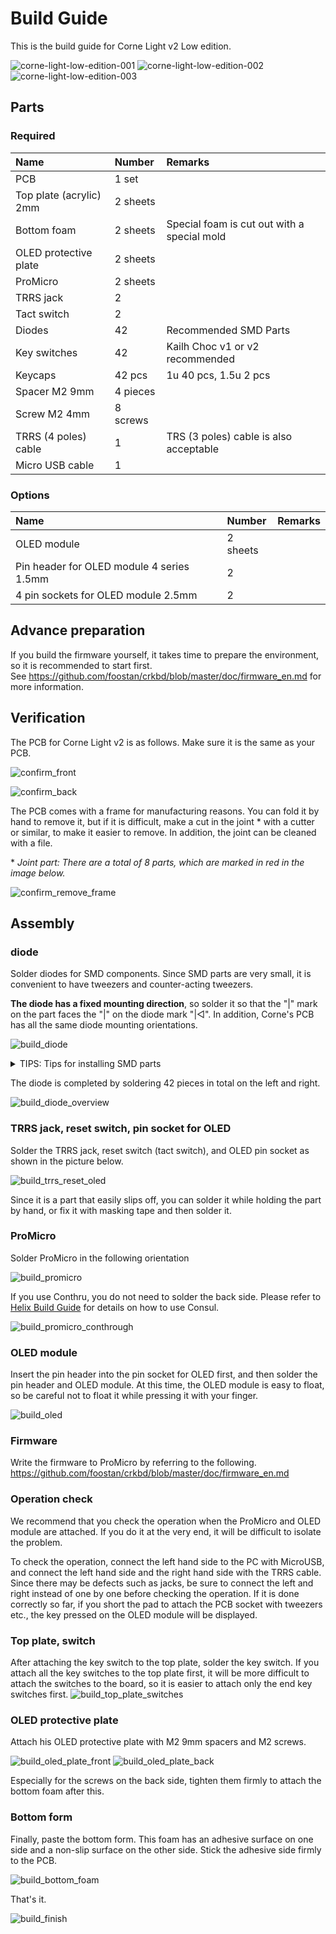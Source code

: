 # Build Guide

This is the build guide for Corne Light v2 Low edition.

![corne-light-low-edition-001](assets/corne-light-low-edition-001.jpg)
![corne-light-low-edition-002](assets/corne-light-low-edition-002.jpg)
![corne-light-low-edition-003](assets/corne-light-low-edition-003.jpg)

## Parts

### Required

| Name | Number | Remarks |
|:-|:-|:-|
| PCB | 1 set | |
| Top plate (acrylic) 2mm | 2 sheets | |
| Bottom foam | 2 sheets | Special foam is cut out with a special mold |
| OLED protective plate | 2 sheets | |
| ProMicro | 2 sheets | |
| TRRS jack | 2 | |
| Tact switch | 2 | |
| Diodes | 42 | Recommended SMD Parts |
| Key switches | 42 | Kailh Choc v1 or v2 recommended |
| Keycaps | 42 pcs | 1u 40 pcs, 1.5u 2 pcs |
| Spacer M2 9mm | 4 pieces | |
| Screw M2 4mm | 8 screws | |
| TRRS (4 poles) cable | 1 | TRS (3 poles) cable is also acceptable |
| Micro USB cable | 1 | |

### Options

| Name | Number | Remarks |
|:-|:-|:-|
| OLED module | 2 sheets | |
| Pin header for OLED module 4 series 1.5mm | 2 | |
| 4 pin sockets for OLED module 2.5mm | 2 | |

## Advance preparation

If you build the firmware yourself,
it takes time to prepare the environment,
so it is recommended to start first. \
See <https://github.com/foostan/crkbd/blob/master/doc/firmware_en.md>
for more information.

## Verification

The PCB for Corne Light v2 is as follows.
Make sure it is the same as your PCB.

![confirm_front](assets/confirm_front.jpg)

![confirm_back](assets/confirm_back.jpg)

The PCB comes with a frame for manufacturing reasons.
You can fold it by hand to remove it, but if it is difficult,
make a cut in the joint \* with a cutter or similar,
to make it easier to remove.
In addition, the joint can be cleaned with a file.

\* *Joint part: There are a total of 8 parts,
which are marked in red in the image below.*

![confirm_remove_frame](assets/confirm_remove_frame.jpg)

## Assembly

### diode

Solder diodes for SMD components.
Since SMD parts are very small,
it is convenient to have tweezers and counter-acting tweezers.

**The diode has a fixed mounting direction**,
so solder it so that the "|" mark on the part faces the "|" on the diode mark "|◁".
In addition, Corne's PCB has all the same diode mounting orientations.

![build_diode](assets/build_diode.jpg)

<details>
<summary>TIPS: Tips for installing SMD parts</summary>

The trick is to attach the SMD parts, but first, as a spare solder,
put the solder on only one side of the pad.

![tips_building_smd_01](https://user-images.githubusercontent.com/736191/54487435-79330280-48d9-11e9-9138-525d8ee68144.jpg)

Next, solder one leg of the diode so that the spare solder melts.
At this time, it is recommended to use reverse-action tweezers,
because you can hold the chip parts firmly without exerting force
and you can concentrate on alignment and soldering.
Also, if the soldering iron is too hot or the solder is touched too much,
the flux contained in the solder may evaporate and form a clean pile of solder,
but it can be repaired later,
so at this point you should only care about attaching parts.
It's okay.

![tips_building_smd_02](https://user-images.githubusercontent.com/736191/54487436-79330280-48d9-11e9-856e-f3f5b9f58414.jpg)

It is okay if the diode does not float when viewed from the side
when one foot is attached.
If it floats, press the diode with tweezers or your fingers
and reheat the soldered part with a soldering iron to clean it.

![tips_building_smd_03](https://user-images.githubusercontent.com/736191/54487437-79330280-48d9-11e9-996d-a578e767c12c.jpg)

Then solder the other one.
Be careful not to apply too much, as a small amount of solder is sufficient.
If you apply too much, you can remove it with a blotting wire
or by scooping it with a soldering iron.

If the amount of solder on the preliminary solder side is small,
additional soldering is performed, and if it is a mountain,
apply flux from above and heat it to clean it.

![tips_building_smd_04](https://user-images.githubusercontent.com/736191/54487438-79cb9900-48d9-11e9-9280-dc72a2087307.jpg)

</details>

The diode is completed by soldering 42 pieces in total on the left and right.

![build_diode_overview](assets/build_diode_overview.jpg)

### TRRS jack, reset switch, pin socket for OLED

Solder the TRRS jack, reset switch (tact switch),
and OLED pin socket as shown in the picture below.

![build_trrs_reset_oled](assets/build_trrs_reset_oled.jpg)

Since it is a part that easily slips off,
you can solder it while holding the part by hand,
or fix it with masking tape and then solder it.

### ProMicro

Solder ProMicro in the following orientation

![build_promicro](assets/build_promicro.jpg)

If you use Conthru, you do not need to solder the back side.
Please refer to [Helix Build Guide](
https://github.com/MakotoKurauchi/helix/blob/master/Doc/buildguide_en.md#pro-micro)
for details on how to use Consul.

![build_promicro_conthrough](assets/build_promicro_conthrough.jpg)

### OLED module

Insert the pin header into the pin socket for OLED first,
and then solder the pin header and OLED module.
At this time, the OLED module is easy to float,
so be careful not to float it while pressing it with your finger.

![build_oled](assets/build_oled.jpg)

### Firmware

Write the firmware to ProMicro by referring to the following. \
<https://github.com/foostan/crkbd/blob/master/doc/firmware_en.md>

### Operation check

We recommend that you check the operation when the ProMicro and OLED module are attached.
If you do it at the very end, it will be difficult to isolate the problem.

To check the operation, connect the left hand side to the PC with MicroUSB,
and connect the left hand side and the right hand side with the TRRS cable.
Since there may be defects such as jacks,
be sure to connect the left and right instead of one by one
before checking the operation.
If it is done correctly so far,
if you short the pad to attach the PCB socket with tweezers etc.,
the key pressed on the OLED module will be displayed.

### Top plate, switch

After attaching the key switch to the top plate, solder the key switch.
If you attach all the key switches to the top plate first,
it will be more difficult to attach the switches to the board,
so it is easier to attach only the end key switches first.
![build_top_plate_switches](assets/build_top_plate_switches.jpg)

### OLED protective plate

Attach his OLED protective plate with M2 9mm spacers and M2 screws.

![build_oled_plate_front](assets/build_oled_plate_front.jpg)
![build_oled_plate_back](assets/build_oled_plate_back.jpg)

Especially for the screws on the back side,
tighten them firmly to attach the bottom foam after this.

### Bottom form

Finally, paste the bottom form.
This foam has an adhesive surface on one side
and a non-slip surface on the other side.
Stick the adhesive side firmly to the PCB.

![build_bottom_foam](assets/build_bottom_foam.jpg)

That's it.

![build_finish](assets/build_finish.jpg)

